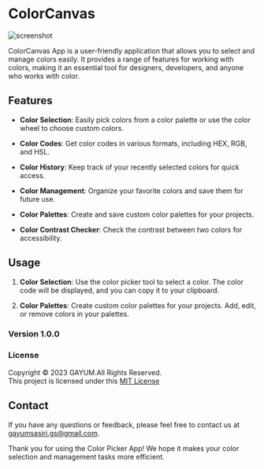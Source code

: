 # ColorCanvas
![screenshot](https://github.com/gayumSasiri/Color-Canvas/assets/138274096/cc64e17a-be5d-45da-9581-16b3cca3da9f)

ColorCanvas App is a user-friendly application that allows you to select and manage colors easily. It provides a range of features for working with colors, making it an essential tool for designers, developers, and anyone who works with color.

## Features

- **Color Selection**: Easily pick colors from a color palette or use the color wheel to choose custom colors.

- **Color Codes**: Get color codes in various formats, including HEX, RGB, and HSL.

- **Color History**: Keep track of your recently selected colors for quick access.

- **Color Management**: Organize your favorite colors and save them for future use.

- **Color Palettes**: Create and save custom color palettes for your projects.

- **Color Contrast Checker**: Check the contrast between two colors for accessibility.

## Usage

1. **Color Selection**: Use the color picker tool to select a color. The color code will be displayed, and you can copy it to your clipboard.

2. **Color Palettes**: Create custom color palettes for your projects. Add, edit, or remove colors in your palettes.



### Version 1.0.0

### License
Copyright &copy; 2023 GAYUM.All Rights Reserved.<br>
This project is licensed under this [MIT License](License.txt)

## Contact

If you have any questions or feedback, please feel free to contact us at [gayumsasiri.gs@gmail.com](gayumsasiri.gs@gmail.com).

Thank you for using the Color Picker App! We hope it makes your color selection and management tasks more efficient.




